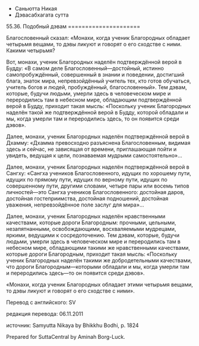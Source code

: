 









* Саньютта Никая
* Дэвасабхагата сутта


55\.36\. Подобный дэвам
\=\=\=\=\=\=\=\=\=\=\=\=\=\=\=\=\=\=\=\=\=



Благословенный сказал: «Монахи, когда ученик Благородных обладает четырьмя вещами, то дэвы ликуют и говорят о его сходстве с ними\. Какими четырьмя?


Вот, монахи, ученик Благородных наделён подтверждённой верой в Будду: «В самом деле Благословенный—достойный, истинно самопробуждённый, совершенный в знании и поведении, достигший блага, знаток мира, непревзойдённый учитель тех, кто готов обучаться, учитель богов и людей, пробуждённый, благословенный»\. Тем дэвам, которые, будучи людьми, умерли здесь в человеческом мире и переродились там в небесном мире, обладающим подтверждённой верой в Будду, приходит такая мысль: «Поскольку ученик Благородных наделён такой же подтверждённой верой в Будду, которой обладали и мы, когда умерли там и переродились здесь, то он появится среди дэвов»\.


Далее, монахи, ученик Благородных наделён подтверждённой верой в Дхамму: «Дхамма превосходно разъяснена Благословенным, видимая здесь и сейчас, не зависящая от времени, приглашающая пойти и увидеть, ведущая к цели, познаваемая мудрыми самостоятельно»…


Далее, монахи, ученик Благородных наделён подтверждённой верой в Сангху: «Сангха учеников Благословенного, идущих по хорошему пути, идущих по прямому пути, идущих по верному пути, идущих по совершенному пути, другими словами, четыре пары или восемь типов личностей—это Сангха учеников Благословенного: достойная даров, достойная гостеприимства, достойная подношений, достойная уважения, непревзойдённое поле заслуг для мира»…


Далее, монахи, ученик Благородных наделён нравственными качествами, которые дороги Благородным: прочными, цельными, незапятнанными, освобождающими, восхваляемыми мудрецами, яркими, ведущими к сосредоточению\. Тем дэвам, которые, будучи людьми, умерли здесь в человеческом мире и переродились там в небесном мире, обладающими такими же нравственными качествами, которые дороги Благородным, приходит такая мысль: «Поскольку ученик Благородных наделён такими же добродетельными качествами, что дороги Благородным—которыми обладали и мы, когда умерли там и переродились здесь—то он появится среди дэвов»\.


«Монахи, когда ученик Благородных обладает этими четырьмя вещами, то дэвы ликуют и говорят о его сходстве с ними»\.



Перевод с английского: SV


редакция перевода: 06\.11\.2011


источник: Samyutta Nikaya by Bhikkhu Bodhi, p\. 1824


Prepared for SuttaCentral by Aminah Borg\-Luck\.






